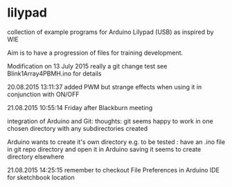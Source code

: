 # lilypad
collection of example programs for Arduino Lilypad (USB) as inspired by WIE

Aim is to have a progression of files for training development.

Modification on 13 July 2015
really a git change test 
see Blink1Array4PBMH.ino for details

20.08.2015 13:11:37
added PWM but strange effects when using it in conjunction with ON/OFF

21.08.2015 10:55:14   Friday after Blackburn meeting

integration of Arduino and Git: thoughts:
git seems happy to work in one chosen directory with any subdirectories created

Arduino wants to create it's own directory 
e.g. to be tested : have an .ino file in git repo directory and open it in Arduino 
	saving it seems to create  directory elsewhere 
	
	
21.08.2015 14:25:15
remember to checkout File Preferences in Arduino IDE for sketchbook location
	

